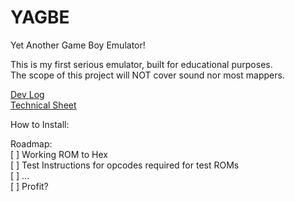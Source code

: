 # YAGBE
Yet Another Game Boy Emulator!  

This is my first serious emulator, built for educational purposes.  
The scope of this project will NOT cover sound nor most mappers.  
  
[Dev Log]()  
[Technical Sheet]()  

How to Install:  

Roadmap:  
[ ] Working ROM to Hex  
[ ] Test Instructions for opcodes required for test ROMs  
[ ] ...  
[ ] Profit?  
